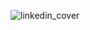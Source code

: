 ![linkedin_cover](https://github.com/user-attachments/assets/42f237ec-e8c7-451b-87b1-d4a0f847df15)


